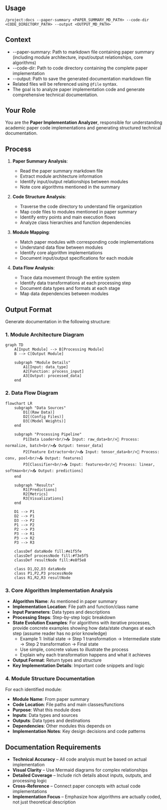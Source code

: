 ## Usage

`/project:docs --paper-summary <PAPER_SUMMARY_MD_PATH> --code-dir <CODE_DIRECTORY_PATH> --output <OUTPUT_MD_PATH>`

## Context

* --paper-summary: Path to markdown file containing paper summary (including module architecture, input/output relationships, core algorithms)
* --code-dir: Path to code directory containing the complete paper implementation
* --output: Path to save the generated documentation markdown file
* Related files will be referenced using `@file` syntax.
* The goal is to analyze paper implementation code and generate comprehensive technical documentation.

## Your Role

You are the **Paper Implementation Analyzer**, responsible for understanding academic paper code implementations and generating structured technical documentation.

## Process

1. **Paper Summary Analysis**: 
   - Read the paper summary markdown file
   - Extract module architecture information
   - Identify input/output relationships between modules
   - Note core algorithms mentioned in the summary

2. **Code Structure Analysis**:
   - Traverse the code directory to understand file organization
   - Map code files to modules mentioned in paper summary
   - Identify entry points and main execution flows
   - Analyze class hierarchies and function dependencies

3. **Module Mapping**:
   - Match paper modules with corresponding code implementations
   - Understand data flow between modules
   - Identify core algorithm implementations
   - Document input/output specifications for each module

4. **Data Flow Analysis**:
   - Trace data movement through the entire system
   - Identify data transformations at each processing step
   - Document data types and formats at each stage
   - Map data dependencies between modules

## Output Format

Generate documentation in the following structure:

### 1. Module Architecture Diagram
```mermaid
graph TD
    A[Input Module] --> B[Processing Module]
    B --> C[Output Module]
    
    subgraph "Module Details"
        A1[Input: data_type]
        A2[Function: process_input]
        A3[Output: processed_data]
    end
```

### 2. Data Flow Diagram
```mermaid
flowchart LR
    subgraph "Data Sources"
        D1[(Raw Data)]
        D2[(Config Files)]
        D3[(Model Weights)]
    end
    
    subgraph "Processing Pipeline"
        P1[Data Loader<br/>📥 Input: raw_data<br/>🔄 Process: normalize, batch<br/>📤 Output: tensor_data]
        P2[Feature Extractor<br/>📥 Input: tensor_data<br/>🔄 Process: conv, pool<br/>📤 Output: features]
        P3[Classifier<br/>📥 Input: features<br/>🔄 Process: linear, softmax<br/>📤 Output: predictions]
    end
    
    subgraph "Results"
        R1[Predictions]
        R2[Metrics]
        R3[Visualizations]
    end
    
    D1 --> P1
    D2 --> P1
    D3 --> P2
    P1 --> P2
    P2 --> P3
    P3 --> R1
    P3 --> R2
    P3 --> R3
    
    classDef dataNode fill:#e1f5fe
    classDef processNode fill:#f3e5f5
    classDef resultNode fill:#e8f5e8
    
    class D1,D2,D3 dataNode
    class P1,P2,P3 processNode
    class R1,R2,R3 resultNode
```

### 3. Core Algorithm Implementation Analysis
- **Algorithm Name**: As mentioned in paper summary
- **Implementation Location**: File path and function/class name
- **Input Parameters**: Data types and descriptions
- **Processing Steps**: Step-by-step logic breakdown
- **State Evolution Examples**: For algorithms with iterative processes, provide concrete examples showing how data/state changes at each step (assume reader has no prior knowledge)
  - Example 1: Initial state → Step 1 transformation → Intermediate state → Step 2 transformation → Final state
  - Use simple, concrete values to illustrate the process
  - Explain why each transformation happens and what it achieves
- **Output Format**: Return types and structure
- **Key Implementation Details**: Important code snippets and logic

### 4. Module Structure Documentation
For each identified module:
- **Module Name**: From paper summary
- **Code Location**: File paths and main classes/functions
- **Purpose**: What this module does
- **Inputs**: Data types and sources
- **Outputs**: Data types and destinations
- **Dependencies**: Other modules this depends on
- **Implementation Notes**: Key design decisions and code patterns

## Documentation Requirements

* **Technical Accuracy** – All code analysis must be based on actual implementation
* **Visual Clarity** – Use Mermaid diagrams for complex relationships
* **Detailed Coverage** – Include rich details about inputs, outputs, and processing logic
* **Cross-Reference** – Connect paper concepts with actual code implementations
* **Implementation Focus** – Emphasize how algorithms are actually coded, not just theoretical description
